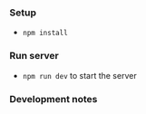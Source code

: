 ### Setup

- `npm install`

### Run server

- `npm run dev` to start the server

### Development notes
